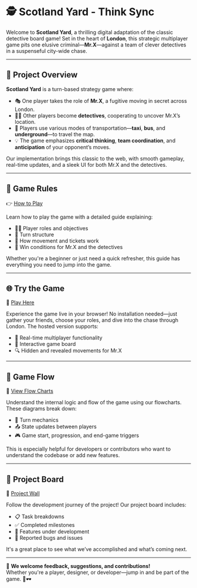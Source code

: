 # 🕵️ Scotland Yard - Think Sync

Welcome to **Scotland Yard**, a thrilling digital adaptation of the classic
detective board game! Set in the heart of **London**, this strategic multiplayer
game pits one elusive criminal—**Mr.X**—against a team of clever detectives in a
suspenseful city-wide chase.

---

## 🎯 Project Overview

**Scotland Yard** is a turn-based strategy game where:

- 🎭 One player takes the role of **Mr.X**, a fugitive moving in secret across
  London.
- 👮‍♂️ Other players become **detectives**, cooperating to uncover Mr.X’s
  location.
- 🚕 Players use various modes of transportation—**taxi**, **bus**, and
  **underground**—to travel the map.
- 💡 The game emphasizes **critical thinking**, **team coordination**, and
  **anticipation** of your opponent’s moves.

Our implementation brings this classic to the web, with smooth gameplay,
real-time updates, and a sleek UI for both Mr.X and the detectives.

---

## 📜 Game Rules

👉
[How to Play](https://github.com/step-batch-10/scotland-yard-think-sync/wiki/How_to_play)

Learn how to play the game with a detailed guide explaining:

- 🧑‍💼 Player roles and objectives
- 🎲 Turn structure
- 🚉 How movement and tickets work
- 🎯 Win conditions for Mr.X and the detectives

Whether you're a beginner or just need a quick refresher, this guide has
everything you need to jump into the game.

---

## 🌐 Try the Game

🚀 [Play Here](https://scotland-yard.deno.dev/login)

Experience the game live in your browser! No installation needed—just gather
your friends, choose your roles, and dive into the chase through London. The
hosted version supports:

- 🔄 Real-time multiplayer functionality
- 🎨 Interactive game board
- 🔍 Hidden and revealed movements for Mr.X

---

## 🔄 Game Flow

🧭
[View Flow Charts](https://github.com/step-batch-10/scotland-yard-think-sync/wiki/flow_charts)

Understand the internal logic and flow of the game using our flowcharts. These
diagrams break down:

- 🔁 Turn mechanics
- 📤 State updates between players
- 🎮 Game start, progression, and end-game triggers

This is especially helpful for developers or contributors who want to understand
the codebase or add new features.

---

## 🧱 Project Board

📌 [Project Wall](https://github.com/orgs/step-batch-10/projects/14)

Follow the development journey of the project! Our project board includes:

- 📋 Task breakdowns
- ✅ Completed milestones
- 🧩 Features under development
- 🐞 Reported bugs and issues

It's a great place to see what we’ve accomplished and what’s coming next.

---

💬 **We welcome feedback, suggestions, and contributions!**\
Whether you're a player, designer, or developer—jump in and be part of the game.
🎲🕶️
